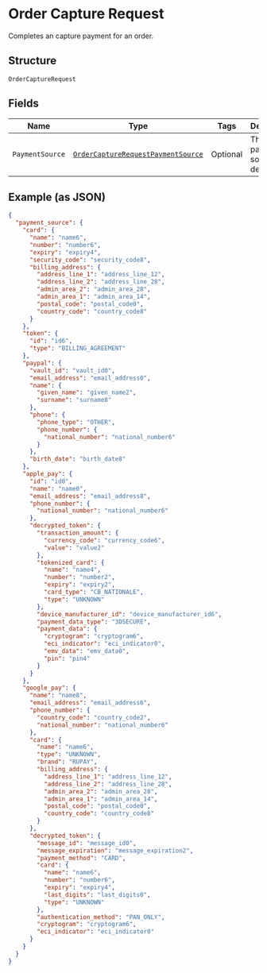 
# Order Capture Request

Completes an capture payment for an order.

## Structure

`OrderCaptureRequest`

## Fields

| Name | Type | Tags | Description | Getter | Setter |
|  --- | --- | --- | --- | --- | --- |
| `PaymentSource` | [`OrderCaptureRequestPaymentSource`](../../doc/models/order-capture-request-payment-source.md) | Optional | The payment source definition. | OrderCaptureRequestPaymentSource getPaymentSource() | setPaymentSource(OrderCaptureRequestPaymentSource paymentSource) |

## Example (as JSON)

```json
{
  "payment_source": {
    "card": {
      "name": "name6",
      "number": "number6",
      "expiry": "expiry4",
      "security_code": "security_code8",
      "billing_address": {
        "address_line_1": "address_line_12",
        "address_line_2": "address_line_28",
        "admin_area_2": "admin_area_28",
        "admin_area_1": "admin_area_14",
        "postal_code": "postal_code0",
        "country_code": "country_code8"
      }
    },
    "token": {
      "id": "id6",
      "type": "BILLING_AGREEMENT"
    },
    "paypal": {
      "vault_id": "vault_id0",
      "email_address": "email_address0",
      "name": {
        "given_name": "given_name2",
        "surname": "surname8"
      },
      "phone": {
        "phone_type": "OTHER",
        "phone_number": {
          "national_number": "national_number6"
        }
      },
      "birth_date": "birth_date8"
    },
    "apple_pay": {
      "id": "id0",
      "name": "name0",
      "email_address": "email_address8",
      "phone_number": {
        "national_number": "national_number6"
      },
      "decrypted_token": {
        "transaction_amount": {
          "currency_code": "currency_code6",
          "value": "value2"
        },
        "tokenized_card": {
          "name": "name4",
          "number": "number2",
          "expiry": "expiry2",
          "card_type": "CB_NATIONALE",
          "type": "UNKNOWN"
        },
        "device_manufacturer_id": "device_manufacturer_id6",
        "payment_data_type": "3DSECURE",
        "payment_data": {
          "cryptogram": "cryptogram6",
          "eci_indicator": "eci_indicator0",
          "emv_data": "emv_data0",
          "pin": "pin4"
        }
      }
    },
    "google_pay": {
      "name": "name8",
      "email_address": "email_address6",
      "phone_number": {
        "country_code": "country_code2",
        "national_number": "national_number6"
      },
      "card": {
        "name": "name6",
        "type": "UNKNOWN",
        "brand": "RUPAY",
        "billing_address": {
          "address_line_1": "address_line_12",
          "address_line_2": "address_line_28",
          "admin_area_2": "admin_area_28",
          "admin_area_1": "admin_area_14",
          "postal_code": "postal_code0",
          "country_code": "country_code8"
        }
      },
      "decrypted_token": {
        "message_id": "message_id0",
        "message_expiration": "message_expiration2",
        "payment_method": "CARD",
        "card": {
          "name": "name6",
          "number": "number6",
          "expiry": "expiry4",
          "last_digits": "last_digits0",
          "type": "UNKNOWN"
        },
        "authentication_method": "PAN_ONLY",
        "cryptogram": "cryptogram6",
        "eci_indicator": "eci_indicator0"
      }
    }
  }
}
```

